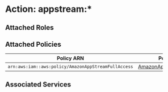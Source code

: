 # Action: appstream:*

## Attached Roles

## Attached Policies

| Policy ARN | Policy Name |
|------------|-------------|
| `arn:aws:iam::aws:policy/AmazonAppStreamFullAccess` | [AmazonAppStreamFullAccess](../policies.md#amazonappstreamfullaccess) |

## Associated Services

